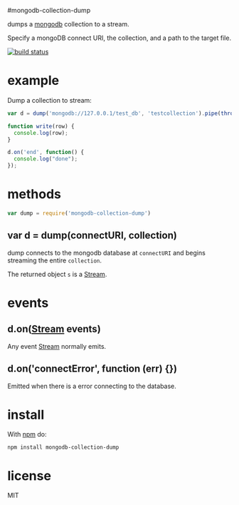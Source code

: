 #mongodb-collection-dump

dumps a [mongodb](https://npmjs.org/package/mongodb) collection to a stream.

Specify a mongoDB connect URI, the collection, and a path to the target file.

[![build status](https://secure.travis-ci.org/nickpoorman/mongodb-collection-dump.png)](http://travis-ci.org/nickpoorman/mongodb-collection-dump)

# example

Dump a collection to stream:

``` js
var d = dump('mongodb://127.0.0.1/test_db', 'testcollection').pipe(through(write));

function write(row) {
  console.log(row);
}

d.on('end', function() {
  console.log("done");
});
```

# methods

``` js
var dump = require('mongodb-collection-dump')
```

## var d = dump(connectURI, collection)

dump connects to the mongodb database at `connectURI` and begins streaming the entire `collection`.

The returned object `s` is a [Stream](http://nodejs.org/api/stream.html).

# events

## d.on([Stream](http://nodejs.org/api/stream.html) events)

Any event [Stream](http://nodejs.org/api/stream.html) normally emits.

## d.on('connectError', function (err) {})

Emitted when there is a error connecting to the database.

# install

With [npm](https://npmjs.org) do:

```
npm install mongodb-collection-dump
```

# license

MIT